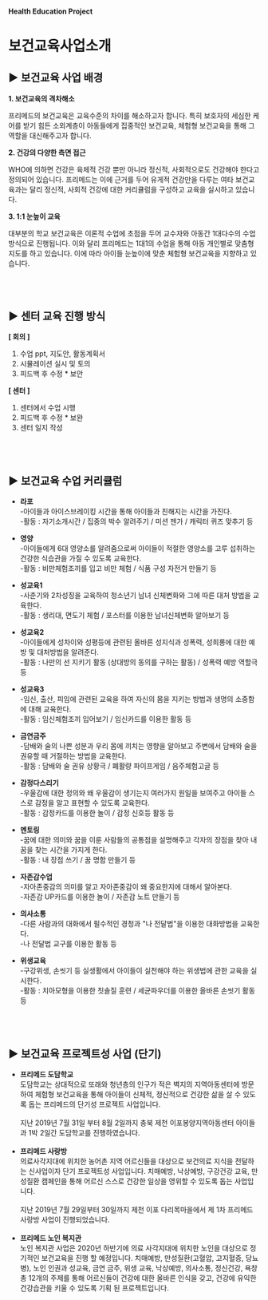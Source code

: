 #### Health Education Project
# 보건교육사업소개

## ▶ 보건교육 사업 배경

**1. 보건교육의 격차해소**

프리메드의 보건교육은 교육수준의 차이를 해소하고자 합니다. 특히 보호자의 세심한 케어를 받기 힘든 소외계층이 아동들에게 집중적인 보건교육, 체험형 보건교육을 통해 그 역할을 대신해주고자 합니다. 

**2. 건강의 다양한 측면 접근**

WHO에 의하면 건강은 육체적 건강 뿐만 아니라 정신적, 사회적으로도 건강해야 한다고 정의되어 있습니다. 프리메드는 이에 근거를 두어 유게적 건강만을 다루는 여타 보건교육과는 달리 정신적, 사회적 건강에 대한 커리큘럼을 구성하고 교육을 실시하고 있습니다. 

**3. 1:1 눈높이 교육**

대부분의 학교 보건교육은 이론적 수업에 초점을 두어 교수자와 아동간 1대다수의 수업방식으로 진행됩니다. 이와 달리 프리메드는 1대1의 수업을 통해 아동 개인별로 맞춤형지도를 하고 있습니다. 이에 따라 아이들 눈높이에 맞춘 체험형 보건교육을 지향하고 있습니다.
<br/><br/><br/><br/>
## ▶ 센터 교육 진행 방식
**[ 회의 ]**
1. 수업 ppt, 지도안, 활동계획서
2. 시뮬레이션 실시 및 토의 
3. 피드백 후 수정 * 보안

**[ 센터 ]**
1. 센터에서 수업 시행
2. 피드백 후 수정 * 보완
3. 센터 일지 작성
<br/><br/><br/><br/>
## ▶ 보건교육 수업 커리큘럼
* **라포** <br/>
-아이들과 아이스브레이킹 시간을 통해 아이들과 친해지는 시간을 가진다. <br/>
-활동 : 자기소개시간 / 집중의 박수 알려주기 / 미션 젠가 / 캐릭터 퀴즈 맞추기 등<br/>

* **영양** <br/>
-아이들에게 6대 영양소를 알려줌으로써 아이들이 적절한 영양소를 고루 섭취하는 건강한 식습관을 가질 수 있도록 교육한다.<br/>
-활동 : 비만체험조끼를 입고 비만 체험 / 식품 구성 자전거 만들기 등<br/>

* **성교육1** <br/>
-사춘기와 2차성징을 교육하여 청소년기 남녀 신체변화와 그에 따른 대처 방법을 교육한다.<br/>
-활동 : 생리대, 면도기 체험 / 포스터를 이용한 남녀신체변화 알아보기 등<br/>

* **성교육2** <br/>
-아이들에게 성차이와 성평등에 관련된 올바른 성지식과 성폭력, 성희롱에 대한 예방 및 대처방법을 알려준다.<br/>
-활동 : 나만의 선 지키기 활동 (상대방의 동의를 구하는 활동) / 성폭력 예방 역할극 등

* **성교육3** <br/>
-임신, 출산, 피임에 관련된 교육을 하여 자신의 몸을 지키는 방법과 생명의 소중함에 대해 교육한다.<br/>
-활동 : 임신체험조끼 입어보기 / 임신카드를 이용한 활동 등<br/>

* **금연금주** <br/>
-담배와 술의 나쁜 성분과 우리 몸에 끼치는 영향을 알아보고 주변에서 담배와 술을 권유할 때 거절하는 방법을 교육한다.<br/>
-활동 : 담배와 술 권유 상황극 / 폐활량 파이프게임 / 음주체험고글 등<br/>

* **감정다스리기**<br/>
-우울감에 대한 정의와 왜 우울감이 생기는지 여러가지 원일을 보여주고 아이들 스스로 감정을 알고 표현할 수 있도록 교육한다.<br/>
-활동 : 감정카드를 이용한 놀이 / 감정 신호등 활동 등<br/>

* **멘토링** <br/>
-꿈에 대한 의미와 꿈을 이룬 사람들의 공통점을 설명해주고 각자의 장점을 찾아 내 꿈을 찾는 시간을 가지게 한다.<br/>
-활동 : 내 장점 쓰기 / 꿈 명함 만들기 등<br/>

* **자존감수업** <br/>
-자아존중감의 의미를 알고 자아존중감이 왜 중요한지에 대해서 알아본다. <br/>
-자존감 UP카드를 이용한 놀이 / 자존감 노트 만들기 등<br/>

* **의사소통**<br/>
-다른 사람과의 대화에서 필수적인 경청과 "나 전달법"을 이용한 대화방법을 교육한다.<br/>
-나 전달법 교구를 이용한 활동 등<br/>

* **위생교육**<br/>
-구강위생, 손씻기 등 실생활에서 아이들이 실천해야 하는 위생법에 관한 교육을 실시한다.<br/>
-활동 : 치아모형을 이용한 칫솔질 훈련 / 세균파우더를 이용한 올바른 손씻기 활동 등<br/>
<br/><br/><br/>
## ▶ 보건교육 프로젝트성 사업 (단기)
* **프리메드 도담학교**<br/>
도담학교는 상대적으로 또래와 청년층의 인구가 적은 벽지의 지역아동센터에 방문하여 체험형 보건교육을 통해 아이들이 신체적, 정신적으로 건강한 삶을 살 수 있도록 돕는 프리메드의 단기성 프로젝트 사업입니다. <br/><br/>
지난 2019년 7월 31일 부터 8월 2일까지 충북 제천 이포봉양지역아동센터 아이들과 1박 2일간 도담학교를 진행하였습니다.
<br/><br/>
* **프리메드 사랑방**<br/>
의료사각지대에 위치한 농어촌 지역 어르신들을 대상으로 보건의료 지식을 전달하는 신사업이자 단기 프로젝트성 사업입니다. 치매예방, 낙상예방, 구강건강 교육, 만성질환 캠페인을 통해 어르신 스스로 건강한 일상을 영위할 수 있도록 돕는 사업입니다. <br/><br/>
지난 2019년 7월 29일부터 30일까지 제천 이포 다리목마을에서 제 1차 프리메드 사랑방 사업이 진행되었습니다. 
<br/><br/>
* **프리메드 노인 복지관**<br/>
노인 복지관 사업은 2020년 하반기에 의료 사각지대에 위치한 노인을 대상으로 정기적인 보건교육을 진행 할 예정입니다. 치매예방, 만성질환(고혈압, 고지혈증, 당뇨병), 노인 인권과 성교육, 금연 금주, 위생 교육, 낙상예방, 의사소통, 정신건강, 욕창 총 12개의 주제를 통해 어르신들이 건강에 대한 올바른 인식을 갖고, 건강에 유익한 건강습관을 키울 수 있도록 기획 된 프로젝트입니다. 
